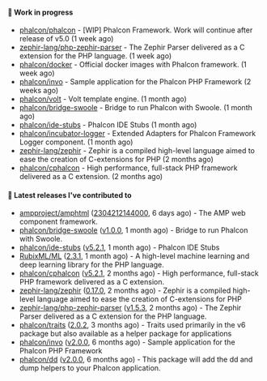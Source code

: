 #### :wrench: Work in progress

- [phalcon/phalcon](https://github.com/phalcon/phalcon) - [WIP] Phalcon Framework. Work will continue after release of v5.0 (1 week ago)
- [zephir-lang/php-zephir-parser](https://github.com/zephir-lang/php-zephir-parser) - The Zephir Parser delivered as a C extension for the PHP language. (1 week ago)
- [phalcon/docker](https://github.com/phalcon/docker) - Official docker images with Phalcon framework. (1 week ago)
- [phalcon/invo](https://github.com/phalcon/invo) - Sample application for the Phalcon PHP Framework (2 weeks ago)
- [phalcon/volt](https://github.com/phalcon/volt) - Volt template engine. (1 month ago)
- [phalcon/bridge-swoole](https://github.com/phalcon/bridge-swoole) - Bridge to run Phalcon with Swoole. (1 month ago)
- [phalcon/ide-stubs](https://github.com/phalcon/ide-stubs) - Phalcon IDE Stubs (1 month ago)
- [phalcon/incubator-logger](https://github.com/phalcon/incubator-logger) - Extended Adapters for Phalcon Framework Logger component. (1 month ago)
- [zephir-lang/zephir](https://github.com/zephir-lang/zephir) - Zephir is a compiled high-level language aimed to ease the creation of C-extensions for PHP (2 months ago)
- [phalcon/cphalcon](https://github.com/phalcon/cphalcon) - High performance, full-stack PHP framework delivered as a C extension. (2 months ago)

#### :pushpin: Latest releases I've contributed to

- [ampproject/amphtml](https://github.com/ampproject/amphtml) ([2304212144000](https://github.com/ampproject/amphtml/releases/tag/2304212144000), 6 days ago) - The AMP web component framework.
- [phalcon/bridge-swoole](https://github.com/phalcon/bridge-swoole) ([v1.0.0](https://github.com/phalcon/bridge-swoole/releases/tag/v1.0.0), 1 month ago) - Bridge to run Phalcon with Swoole.
- [phalcon/ide-stubs](https://github.com/phalcon/ide-stubs) ([v5.2.1](https://github.com/phalcon/ide-stubs/releases/tag/v5.2.1), 1 month ago) - Phalcon IDE Stubs
- [RubixML/ML](https://github.com/RubixML/ML) ([2.3.1](https://github.com/RubixML/ML/releases/tag/2.3.1), 1 month ago) - A high-level machine learning and deep learning library for the PHP language.
- [phalcon/cphalcon](https://github.com/phalcon/cphalcon) ([v5.2.1](https://github.com/phalcon/cphalcon/releases/tag/v5.2.1), 2 months ago) - High performance, full-stack PHP framework delivered as a C extension.
- [zephir-lang/zephir](https://github.com/zephir-lang/zephir) ([0.17.0](https://github.com/zephir-lang/zephir/releases/tag/0.17.0), 2 months ago) - Zephir is a compiled high-level language aimed to ease the creation of C-extensions for PHP
- [zephir-lang/php-zephir-parser](https://github.com/zephir-lang/php-zephir-parser) ([v1.5.3](https://github.com/zephir-lang/php-zephir-parser/releases/tag/v1.5.3), 2 months ago) - The Zephir Parser delivered as a C extension for the PHP language.
- [phalcon/traits](https://github.com/phalcon/traits) ([2.0.2](https://github.com/phalcon/traits/releases/tag/2.0.2), 3 months ago) - Traits used primarily in the v6 package but also available as a helper package for applications
- [phalcon/invo](https://github.com/phalcon/invo) ([v2.0.0](https://github.com/phalcon/invo/releases/tag/v2.0.0), 6 months ago) - Sample application for the Phalcon PHP Framework
- [phalcon/dd](https://github.com/phalcon/dd) ([v2.0.0](https://github.com/phalcon/dd/releases/tag/v2.0.0), 6 months ago) - This package will add the dd and dump helpers to your Phalcon application.
